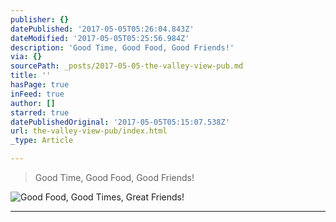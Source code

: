 ```yaml
---
publisher: {}
datePublished: '2017-05-05T05:26:04.843Z'
dateModified: '2017-05-05T05:25:56.984Z'
description: 'Good Time, Good Food, Good Friends!'
via: {}
sourcePath: _posts/2017-05-05-the-valley-view-pub.md
title: ''
hasPage: true
inFeed: true
author: []
starred: true
datePublishedOriginal: '2017-05-05T05:15:07.538Z'
url: the-valley-view-pub/index.html
_type: Article

---
```

> Good Time, Good Food, Good Friends!

![Good Food, Good Times, Great Friends!](https://the-grid-user-content.s3-us-west-2.amazonaws.com/91d752d7-5ce5-4abe-95dd-eed4fbb1f268.jpg)

---